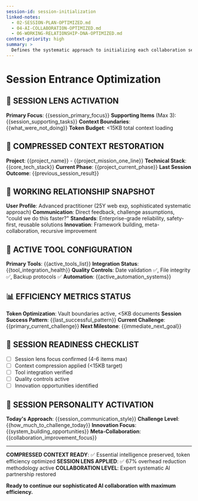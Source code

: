 ```yaml
---
session-id: session-initialization
linked-notes:
  - 02-SESSION-PLAN-OPTIMIZED.md
  - 04-AI-COLLABORATION-OPTIMIZED.md
  - 06-WORKING-RELATIONSHIP-DNA-OPTIMIZED.md
context-priority: high
summary: >
  Defines the systematic approach to initializing each collaboration session, ensuring consistent context preservation, tool integration, and alignment with the working relationship DNA.
---
```


# Session Entrance Optimization

<!-- AI CUSTOMIZATION TRIGGER: Configure compressed context loading for maximum efficiency while preserving essential collaboration intelligence. Apply session lens methodology for 67% overhead reduction. -->

## 🎯 SESSION LENS ACTIVATION
**Primary Focus**: {{session_primary_focus}}
**Supporting Items** (Max 3): {{session_supporting_tasks}}
**Context Boundaries**: {{what_were_not_doing}}
**Token Budget**: <15KB total context loading

## 🧠 COMPRESSED CONTEXT RESTORATION
**Project**: {{project_name}} - {{project_mission_one_line}}
**Technical Stack**: {{core_tech_stack}}
**Current Phase**: {{project_current_phase}}
**Last Session Outcome**: {{previous_session_result}}

## 🤝 WORKING RELATIONSHIP SNAPSHOT
**User Profile**: Advanced practitioner (25Y web exp, sophisticated systematic approach)
**Communication**: Direct feedback, challenge assumptions, "could we do this faster?"
**Standards**: Enterprise-grade reliability, safety-first, reusable solutions
**Innovation**: Framework building, meta-collaboration, recursive improvement

## 🔧 ACTIVE TOOL CONFIGURATION
**Primary Tools**: {{active_tools_list}}
**Integration Status**: {{tool_integration_health}}
**Quality Controls**: Date validation ✅, File integrity ✅, Backup protocols ✅
**Automation**: {{active_automation_systems}}

## 📊 EFFICIENCY METRICS STATUS
**Token Optimization**: Vault boundaries active, <5KB documents
**Session Success Pattern**: {{last_successful_pattern}}
**Current Challenge**: {{primary_current_challenge}}
**Next Milestone**: {{immediate_next_goal}}

## 🚀 SESSION READINESS CHECKLIST
- [ ] Session lens focus confirmed (4-6 items max)
- [ ] Context compression applied (<15KB target)
- [ ] Tool integration verified
- [ ] Quality controls active
- [ ] Innovation opportunities identified

## 🎪 SESSION PERSONALITY ACTIVATION
**Today's Approach**: {{session_communication_style}}
**Challenge Level**: {{how_much_to_challenge_today}}
**Innovation Focus**: {{system_building_opportunities}}
**Meta-Collaboration**: {{collaboration_improvement_focus}}

---

**COMPRESSED CONTEXT READY**: ✅ Essential intelligence preserved, token efficiency optimized
**SESSION LENS APPLIED**: ✅ 67% overhead reduction methodology active
**COLLABORATION LEVEL**: Expert systematic AI partnership restored

**Ready to continue our sophisticated AI collaboration with maximum efficiency.**